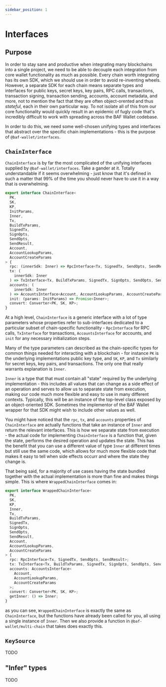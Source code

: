 ```yaml
---
sidebar_position: 1
---
```


# Interfaces

## Purpose

In order to stay sane and productive when integrating many blockchains into a single project, we need to be able to decouple each integration from core wallet functionality as much as possible. Every chain worth integrating has its own SDK, which we should use in order to avoid re-inventing wheels. However, a separate SDK for each chain means separate types and interfaces for public keys, secret keys, key pairs, RPC calls, transactions, transaction signing, transaction sending, accounts, account metadata, and more, not to mention the fact that they are often object-orented and thus *stateful*, each in their own particular way. To not isolate all of this from our core functionality would quickly result in an epidemic of fugly code that's incredibly difficult to work with spreading across the BAF Wallet codebase.

In order to do this, we need some well-chosen unifying types and interfaces that abstract over the specific chain implementations - this is the purpose of `@baf-wallet/interfaces`. 

## `ChainInterface`

`ChainInterface` is by far the most complicated of the unifying interfaces supplied by `@baf-wallet/interfaces`. Take a gander at it. Totally understandable if it seems overwhelming - just know that it's defined in such a matter that 99% of the time you should never have to use it in a way that is overwhelming.

```ts title="libs/interfaces/src/lib/chains.ts"
export interface ChainInterface<
  PK,
  SK,
  KP,
  InitParams,
  Inner,
  Tx,
  BuildTxParams,
  SignedTx,
  SignOpts,
  SendOpts,
  SendResult,
  Account,
  AccountLookupParams,
  AccountCreateParams
> {
  rpc: (innerSdk: Inner) => RpcInterface<Tx, SignedTx, SendOpts, SendResult>;
  tx: (
    innerSdk: Inner
  ) => TxInterface<Tx, BuildTxParams, SignedTx, SignOpts, SendOpts, SendResult>;
  accounts: (
    innerSdk: Inner
  ) => AccountsInterface<Account, AccountLookupParams, AccountCreateParams>;
  init: (params: InitParams) => Promise<Inner>;
  convert: Converter<PK, SK, KP>;
}
```

At a high level, `ChainInterface` is a generic interface with a lot of type parameters whose properties refer to sub-interfaces dedicated to a particular subset of chain-specific functionality - `RpcInterface` for RPC calls, `TxInterface` for transactions, `AccountsInterface` for accounts, and `init` for any necessary initialization steps. 

Many of the type parameters can described as the chain-specific types for common things needed for interacting with a blockchain - for instance `PK` is the underlying implementations public key type, and `SK`, `KP`, and `Tx` similarly for secret keys, key pairs, and transactions. The only one that really warrants explanation is `Inner`.

`Inner` is a type that that must contain all "state" required by the underlying implementation - this includes all values that can change as a side effect of an operation and serves to allow us to separate state from execution, making our code much more flexible and easy to use in many different contexts. Typically, this will be an instance of the top-level class exposed by an object-oriented SDK. Sometimes the implementor of the BAF Wallet wrapper for that SDK might wish to include other values as well.

You might have noticed that the `rpc`, `tx`, and `accounts` properties of `ChainInterface` are actually functions that take an instance of `Inner` and return the relevant interfaces. This is how we separate state from execution - the actual code for implementing `ChainInterface` is a function that, given the state, performs the desired operation and updates the state. This has the benefit that you can use a different value of type `Inner` at different times but still use the same code, which allows for much more flexible code that makes it easy to tell when side effects occurr and where the state they change is.

That being said, for a majority of use cases having the state bundled together with the actual implementation is more than fine and makes things simple. This is where `WrappedChainInterface` comes in:

```ts title="libs/interfaces/src/lib/chains.ts"
export interface WrappedChainInterface<
  PK,
  SK,
  KP,
  Inner,
  Tx,
  BuildTxParams,
  SignedTx,
  SignOpts,
  SendOpts,
  SendResult,
  Account,
  AccountLookupParams,
  AccountCreateParams
> {
  rpc: RpcInterface<Tx, SignedTx, SendOpts, SendResult>;
  tx: TxInterface<Tx, BuildTxParams, SignedTx, SignOpts, SendOpts, SendResult>;
  accounts: AccountsInterface<
    Account,
    AccountLookupParams,
    AccountCreateParams
  >;
  convert: Converter<PK, SK, KP>;
  getInner: () => Inner;
}
```

as you can see, `WrappedChainInterface` is exactly the same as `ChainInterface`, but the functions have already been called for you, all using a single instance of `Inner`. Then we also provide a function in `@baf-wallet/multi-chain` that takes does exactly this.

## `KeySource`

TODO

## "Infer" types

TODO